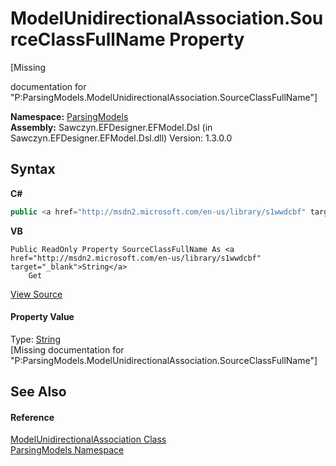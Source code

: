 # ModelUnidirectionalAssociation.SourceClassFullName Property 
 

\[Missing <summary> documentation for "P:ParsingModels.ModelUnidirectionalAssociation.SourceClassFullName"\]

**Namespace:**&nbsp;<a href="N_ParsingModels">ParsingModels</a><br />**Assembly:**&nbsp;Sawczyn.EFDesigner.EFModel.Dsl (in Sawczyn.EFDesigner.EFModel.Dsl.dll) Version: 1.3.0.0

## Syntax

**C#**<br />
``` C#
public <a href="http://msdn2.microsoft.com/en-us/library/s1wwdcbf" target="_blank">string</a> SourceClassFullName { get; }
```

**VB**<br />
``` VB
Public ReadOnly Property SourceClassFullName As <a href="http://msdn2.microsoft.com/en-us/library/s1wwdcbf" target="_blank">String</a>
	Get
```

<a href="https://github.com/msawczyn/EFDesigner/tree/master/src/ParsingModels/ModelUnidirectionalAssociation.cs#L7" title="View the source code">View Source</a><br />

#### Property Value
Type: <a href="http://msdn2.microsoft.com/en-us/library/s1wwdcbf" target="_blank">String</a><br />\[Missing <value> documentation for "P:ParsingModels.ModelUnidirectionalAssociation.SourceClassFullName"\]

## See Also


#### Reference
<a href="T_ParsingModels_ModelUnidirectionalAssociation">ModelUnidirectionalAssociation Class</a><br /><a href="N_ParsingModels">ParsingModels Namespace</a><br />